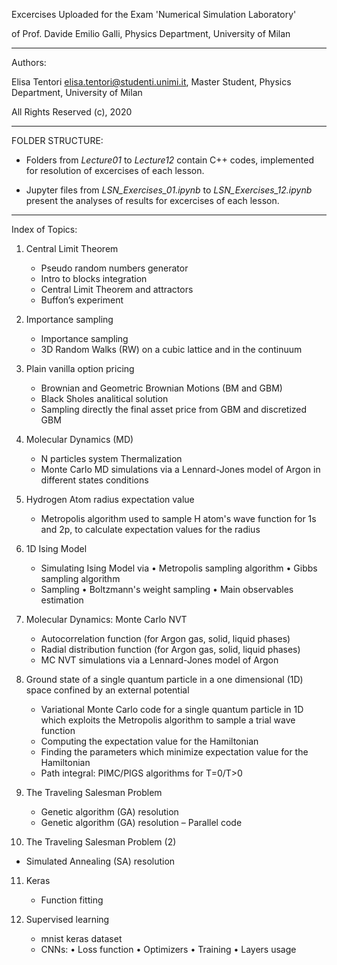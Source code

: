 Excercises Uploaded for the Exam 'Numerical Simulation Laboratory'

of Prof. Davide Emilio Galli, Physics Department, University of Milan 

_________________________

Authors:

Elisa Tentori <elisa.tentori@studenti.unimi.it>, Master Student, Physics Department, University of Milan

All Rights Reserved (c), 2020

_________________________

FOLDER STRUCTURE:

- Folders from _Lecture01_ to _Lecture12_ contain C++ codes, implemented for resolution of excercises of each lesson.

- Jupyter files from _LSN_Exercises_01.ipynb_ to _LSN_Exercises_12.ipynb_ present the analyses of results for excercises of each lesson.

_________________________

Index of Topics:

1. Central Limit Theorem
   - Pseudo random numbers generator
   - Intro to blocks integration
   - Central Limit Theorem and attractors
   - Buffon’s experiment

2. Importance sampling
   - Importance sampling
   - 3D Random Walks (RW) on a cubic lattice and in the continuum

3. Plain vanilla option pricing
   - Brownian and Geometric Brownian Motions (BM and GBM)
   - Black Sholes analitical solution
   - Sampling directly the final asset price from GBM and discretized GBM

4. Molecular Dynamics (MD)
   - N particles system Thermalization
   - Monte Carlo MD simulations via a Lennard-Jones model of Argon in different states conditions

5. Hydrogen Atom radius expectation value
   - Metropolis algorithm used to sample H atom's wave function for 1s and 2p, to calculate expectation values for the radius

6. 1D Ising Model
   - Simulating Ising Model via
           • Metropolis sampling algorithm
           • Gibbs sampling algorithm
   - Sampling
           • Boltzmann's weight sampling
           • Main observables estimation

7. Molecular Dynamics: Monte Carlo NVT
   - Autocorrelation function (for Argon gas, solid, liquid phases)
   - Radial distribution function (for Argon gas, solid, liquid phases)
   - MC NVT simulations via a Lennard-Jones model of Argon

8. Ground state of a single quantum particle in a one dimensional (1D) space confined by an external potential
   - Variational Monte Carlo code for a single quantum particle in 1D which exploits the Metropolis algorithm to sample a trial wave function
   - Computing the expectation value for the Hamiltonian
   - Finding the parameters which minimize expectation value for the Hamiltonian
   - Path integral: PIMC/PIGS algorithms for T=0/T>0

9. The Traveling Salesman Problem
   - Genetic algorithm (GA) resolution
   - Genetic algorithm (GA) resolution – Parallel code 

10. The Traveling Salesman Problem (2)
   - Simulated Annealing (SA) resolution

11. Keras
    - Function fitting

12. Supervised learning
    - mnist keras dataset
    - CNNs:
           • Loss function
           • Optimizers
           • Training
           • Layers usage
